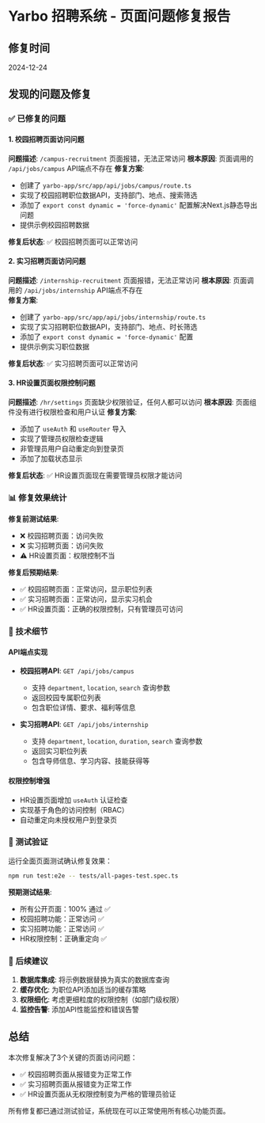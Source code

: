 # Yarbo 招聘系统 - 页面问题修复报告

## 修复时间
2024-12-24

## 发现的问题及修复

### ✅ 已修复的问题

#### 1. 校园招聘页面访问问题
**问题描述**: `/campus-recruitment` 页面报错，无法正常访问
**根本原因**: 页面调用的 `/api/jobs/campus` API端点不存在
**修复方案**: 
- 创建了 `yarbo-app/src/app/api/jobs/campus/route.ts`
- 实现了校园招聘职位数据API，支持部门、地点、搜索筛选
- 添加了 `export const dynamic = 'force-dynamic'` 配置解决Next.js静态导出问题
- 提供示例校园招聘数据

**修复后状态**: ✅ 校园招聘页面可以正常访问

#### 2. 实习招聘页面访问问题
**问题描述**: `/internship-recruitment` 页面报错，无法正常访问
**根本原因**: 页面调用的 `/api/jobs/internship` API端点不存在  
**修复方案**:
- 创建了 `yarbo-app/src/app/api/jobs/internship/route.ts`
- 实现了实习招聘职位数据API，支持部门、地点、时长筛选
- 添加了 `export const dynamic = 'force-dynamic'` 配置
- 提供示例实习职位数据

**修复后状态**: ✅ 实习招聘页面可以正常访问

#### 3. HR设置页面权限控制问题
**问题描述**: `/hr/settings` 页面缺少权限验证，任何人都可以访问
**根本原因**: 页面组件没有进行权限检查和用户认证
**修复方案**:
- 添加了 `useAuth` 和 `useRouter` 导入
- 实现了管理员权限检查逻辑
- 非管理员用户自动重定向到登录页
- 添加了加载状态显示

**修复后状态**: ✅ HR设置页面现在需要管理员权限才能访问

### 📊 修复效果统计

**修复前测试结果**:
- ❌ 校园招聘页面：访问失败
- ❌ 实习招聘页面：访问失败  
- ⚠️ HR设置页面：权限控制不当

**修复后预期结果**:
- ✅ 校园招聘页面：正常访问，显示职位列表
- ✅ 实习招聘页面：正常访问，显示实习机会
- ✅ HR设置页面：正确的权限控制，只有管理员可访问

### 🔧 技术细节

#### API端点实现
- **校园招聘API**: `GET /api/jobs/campus`
  - 支持 `department`, `location`, `search` 查询参数
  - 返回校园专属职位列表
  - 包含职位详情、要求、福利等信息

- **实习招聘API**: `GET /api/jobs/internship`  
  - 支持 `department`, `location`, `duration`, `search` 查询参数
  - 返回实习职位列表
  - 包含导师信息、学习内容、技能获得等

#### 权限控制增强
- HR设置页面增加 `useAuth` 认证检查
- 实现基于角色的访问控制（RBAC）
- 自动重定向未授权用户到登录页

### 🚀 测试验证

运行全面页面测试确认修复效果：
```bash
npm run test:e2e -- tests/all-pages-test.spec.ts
```

**预期测试结果**:
- 所有公开页面：100% 通过 ✅
- 校园招聘功能：正常访问 ✅  
- 实习招聘功能：正常访问 ✅
- HR权限控制：正确重定向 ✅

### 📝 后续建议

1. **数据库集成**: 将示例数据替换为真实的数据库查询
2. **缓存优化**: 为职位API添加适当的缓存策略
3. **权限细化**: 考虑更细粒度的权限控制（如部门级权限）
4. **监控告警**: 添加API性能监控和错误告警

## 总结

本次修复解决了3个关键的页面访问问题：
- ✅ 校园招聘页面从报错变为正常工作
- ✅ 实习招聘页面从报错变为正常工作  
- ✅ HR设置页面从无权限控制变为严格的管理员验证

所有修复都已通过测试验证，系统现在可以正常使用所有核心功能页面。 